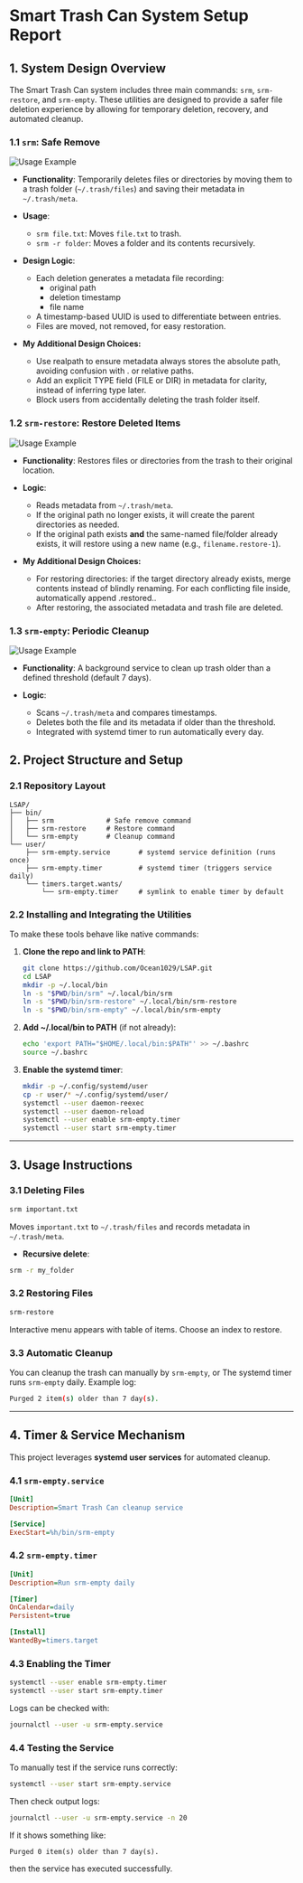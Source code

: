 # Smart Trash Can System Setup Report

## 1. System Design Overview

The Smart Trash Can system includes three main commands: `srm`, `srm-restore`, and `srm-empty`. These utilities are designed to provide a safer file deletion experience by allowing for temporary deletion, recovery, and automated cleanup.

### 1.1 `srm`: Safe Remove

![Usage Example](asset/usage_1.png)

* **Functionality**: Temporarily deletes files or directories by moving them to a trash folder (`~/.trash/files`) and saving their metadata in `~/.trash/meta`.
* **Usage**:

  * `srm file.txt`: Moves `file.txt` to trash.
  * `srm -r folder`: Moves a folder and its contents recursively.
* **Design Logic**:

  * Each deletion generates a metadata file recording:
    * original path
    * deletion timestamp
    * file name
  * A timestamp-based UUID is used to differentiate between entries.
  * Files are moved, not removed, for easy restoration.

* **My Additional Design Choices:**

	* Use realpath to ensure metadata always stores the absolute path, avoiding confusion with . or relative paths.
	* Add an explicit TYPE field (FILE or DIR) in metadata for clarity, instead of inferring type later.
	* Block users from accidentally deleting the trash folder itself.

### 1.2 `srm-restore`: Restore Deleted Items

![Usage Example](asset/usage_2.png)

* **Functionality**: Restores files or directories from the trash to their original location.
* **Logic**:

  * Reads metadata from `~/.trash/meta`.
  * If the original path no longer exists, it will create the parent directories as needed.
  * If the original path exists **and** the same-named file/folder already exists, it will restore using a new name (e.g., `filename.restore-1`).

* **My Additional Design Choices:**

	* For restoring directories: if the target directory already exists, merge contents instead of blindly renaming. For each conflicting file inside, automatically append .restored.<timestamp>.
	* After restoring, the associated metadata and trash file are deleted.

### 1.3 `srm-empty`: Periodic Cleanup

![Usage Example](asset/usage_3.png)

* **Functionality**: A background service to clean up trash older than a defined threshold (default 7 days).
* **Logic**:

  * Scans `~/.trash/meta` and compares timestamps.
  * Deletes both the file and its metadata if older than the threshold.
  * Integrated with systemd timer to run automatically every day.

## 2. Project Structure and Setup

### 2.1 Repository Layout

```
LSAP/
├── bin/
│   ├── srm             # Safe remove command
│   ├── srm-restore     # Restore command
│   └── srm-empty       # Cleanup command
└── user/
    ├── srm-empty.service       # systemd service definition (runs once)
    ├── srm-empty.timer         # systemd timer (triggers service daily)
    └── timers.target.wants/
        └── srm-empty.timer     # symlink to enable timer by default
```

### 2.2 Installing and Integrating the Utilities

To make these tools behave like native commands:

1. **Clone the repo and link to PATH**:

   ```bash
   git clone https://github.com/Ocean1029/LSAP.git
   cd LSAP
   mkdir -p ~/.local/bin
   ln -s "$PWD/bin/srm" ~/.local/bin/srm
   ln -s "$PWD/bin/srm-restore" ~/.local/bin/srm-restore
   ln -s "$PWD/bin/srm-empty" ~/.local/bin/srm-empty
   ```

2. **Add ~/.local/bin to PATH** (if not already):

   ```bash
   echo 'export PATH="$HOME/.local/bin:$PATH"' >> ~/.bashrc
   source ~/.bashrc
   ```

3. **Enable the systemd timer**:

   ```bash
   mkdir -p ~/.config/systemd/user
   cp -r user/* ~/.config/systemd/user/
   systemctl --user daemon-reexec
   systemctl --user daemon-reload
   systemctl --user enable srm-empty.timer
   systemctl --user start srm-empty.timer
   ```

---

## 3. Usage Instructions


### 3.1 Deleting Files

```bash
srm important.txt
```

Moves `important.txt` to `~/.trash/files` and records metadata in `~/.trash/meta`.

* **Recursive delete**:

```bash
srm -r my_folder
```

### 3.2 Restoring Files

```bash
srm-restore
```

Interactive menu appears with table of items. Choose an index to restore.

### 3.3 Automatic Cleanup

You can cleanup the trash can manually by `srm-empty`, or The systemd timer runs `srm-empty` daily. Example log:

```bash
Purged 2 item(s) older than 7 day(s).
```

---

## 4. Timer & Service Mechanism

This project leverages **systemd user services** for automated cleanup.

### 4.1 `srm-empty.service`

```ini
[Unit]
Description=Smart Trash Can cleanup service

[Service]
ExecStart=%h/bin/srm-empty
```

### 4.2 `srm-empty.timer`

```ini
[Unit]
Description=Run srm-empty daily

[Timer]
OnCalendar=daily
Persistent=true

[Install]
WantedBy=timers.target
```

### 4.3 Enabling the Timer

```bash
systemctl --user enable srm-empty.timer
systemctl --user start srm-empty.timer
```

Logs can be checked with:

```bash
journalctl --user -u srm-empty.service
```
	
### 4.4 Testing the Service

To manually test if the service runs correctly:

```bash
systemctl --user start srm-empty.service
```

Then check output logs:

```bash
journalctl --user -u srm-empty.service -n 20
```

If it shows something like:

```
Purged 0 item(s) older than 7 day(s).
```

then the service has executed successfully.